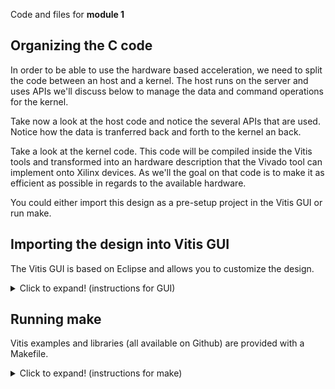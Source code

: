 Code and files for **module 1**

## Organizing the C code
In order to be able to use the hardware based acceleration, we need to split the code between an host and a kernel.  The host runs on the server and uses APIs we'll discuss below to manage the data and command operations for the kernel.

Take now a look at the host code and notice the several APIs that are used.
Notice how the data is tranferred back and forth to the kernel an back.

Take a look at the kernel code.  This code will be compiled inside the Vitis tools and transformed into an hardware description that the Vivado tool can implement onto Xilinx devices. As we'll the goal on that code is to make it as efficient as possible in regards to the available hardware.

You could either import this design as a pre-setup project in the Vitis GUI or run make.
## Importing the design into Vitis GUI
The Vitis GUI is based on Eclipse and allows you to customize the design.
<details>
  <summary>Click to expand! (instructions for GUI)</summary>
  
  ## Using Vitis
  1. Launch Vitis
  2. Import the project
     * Browse to the zip file located under the project directory
 
</details>

## Running make
Vitis examples and libraries (all available on Github) are provided with a Makefile.
<details>
  <summary>Click to expand! (instructions for make)</summary>
  
  ## Using make
  1. Open a terminal
  2. Here are the main options:
     * Default (no options) show the help
     * sw_emu runs the sw emulation flow
 
</details>
